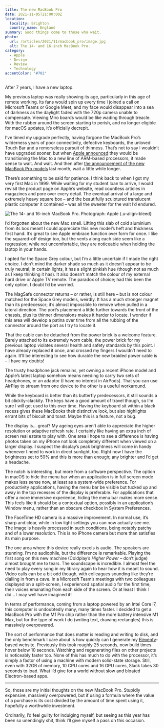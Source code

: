 ```yaml
---
title: The new MacBook Pro
date: 2021-11-05T21:00:00Z
location:
  locality: Brighton
  country_name: England
summary: Good things come to those who wait.
photo:
  url: /articles/2021/11/macbook_pro/image.jpg
  alt: The 14- and 16-inch MacBook Pro.
category:
  - Apple
  - Design
  - Review
  - Technology
accentColor: '#702'
---
```

After 7 years, I have a new laptop.

My previous laptop was really showing its age, particularly in this age of remote working. Its fans would spin up every time I joined a call on Microsoft Teams or Google Meet, and my face would disappear into a sea of darkness as the daylight faded with the 720p camera unable to compensate. Viewing Miro boards would be like wading through treacle. With the rubber around the screen starting to perish, and no longer eligible for macOS updates, it’s officially decrepit.

I’ve timed my upgrade perfectly, having forgone the MacBook Pro’s wilderness years of poor connectivity, defective keyboards, the unloved Touch Bar and a remorseless pursuit of thinness. That’s not to say I wouldn’t have upgraded sooner, but when [Apple announced][1] they would be transitioning the Mac to a new line of ARM-based processors, it made sense to wait. And wait. And then after [the announcement of the new MacBook Pro models][2] last month, wait a little while longer.

There’s something to be said for patience. I think back to when I got my very first Mac in 1999. While waiting for my student loan to arrive, I would revisit the product page on Apple’s website, read countless articles in magazines and pore over every detail. The eventual arrival of a large and extremely heavy square box – and the beautifully sculptured translucent plastic computer it contained – was all the sweeter for the wait I’d endured.

![](image.jpg 'The 14- and 16-inch MacBook Pro. Photograph: Apple')
{.u-align-bleed}

I’d forgotten about the new Mac smell. Lifting this slab of cold aluminium from its box meant I could appreciate this new model’s heft and thickness first hand. It’s great to see Apple embrace function over form for once. I like the squared-off design too, but the vents along each side seem like a regression; while not uncomfortable, they are noticeable when holding the laptop in your hands.

I opted for the Space Grey colour, but I’m a little uncertain if I made the right choice. I don’t mind the darker shade so much as it doesn’t appear to be truly neutral; in certain lights, it has a slight pinkish hue (though not as much as I keep thinking it has). It also doesn’t match the colour of my external hard drive or Apple TV remote. The paradox of choice; had this been the only option, I doubt I’d be worried.

The MagSafe connector returns – or rather, is still here – but is not colour matched for the Space Grey models, weirdly. It has a much stronger magnet than its predecessor; it’s almost impossible to remove when pulled in a lateral direction. The port’s placement a little further towards the front of the chassis, plus its thinner dimensions makes it harder to locate. I wonder if this area will develop a patina over time from all the rubbing of the connector around the port as I try to locate it.

That the cable can be detached from the power brick is a welcome feature. Barely attached to its extremely worn cable, the power brick for my previous laptop violates several health and safety standards by this point. I have already replaced it once, and crossed my fingers I wouldn’t need to again. It’ll be interesting to see how durable the new braided power cable is – I have my doubts!

The trusty headphone jack remains, yet owning a recent iPhone model and Apple’s latest laptop somehow means needing to carry two sets of headphones, or an adaptor (I have no interest in AirPods). That you can use AirPlay to stream from one device to the other is a useful workaround.

While the keyboard is better than its butterfly predecessors, it still sounds a bit clickity-clackity. The keys have a good amount of travel though, so I’m sure I will get used to this over time. Having the keyboard sit within a black recess gives these MacBooks their distinctive look, but also highlights errant bits of biscuit and toast. Maybe this is a feature, not a bug.

The display is… great? My ageing eyes aren’t able to appreciate the higher resolution or adaptive refresh rate. I certainly like having an extra inch of screen real estate to play with. One area I hope to see a difference is having photos taken on my iPhone not look completely different when viewed on a larger display. I suspect the display’s peak brightness will come in handy whenever I need to work in direct sunlight, too. Right now I have the brightness set to 50% and this is more than enough; any brighter and I’d get a headache.

The notch is interesting, but more from a software perspective. The option in macOS to hide the menu bar when an application is in full screen mode makes less sense now, at least as a system-wide preference. For productivity applications, having the menu bar be visible but tucked up and away in the top recesses of the display is preferable. For applications that offer a more immersive experience, hiding the menu bar makes more sense. This feels like it should be a contextual option, possibly in an application’s Window menu, rather than an obscure checkbox in System Preferences.

The FaceTime HD camera is a massive improvement. In normal use, it’s sharp and clear, while in low light settings you can now actually see me. The image is heavily processed in such conditions, being notably patchy and of a lower resolution. This is no iPhone camera but more than satisfies its main purpose.

The one area where this device really excels is audio. The speakers are stunning. I’m no audiophile, but the difference is remarkable. Playing the first song on this new machine (Coldplay’s <cite>Higher Power</cite> – don’t judge) almost brought me to tears. The soundscape is incredible. I almost feel the need to play every song in my library again to hear how it is meant to sound. Video calls can be a bit odd though, with colleagues sounding like they’re dialling in from a cave. In a Microsoft Team’s meetings with two colleagues displayed on a split-screen, I experienced spatial audio for the first time, their voices emanating from each side of the screen. Or at least I think I did… I may well have imagined it!

In terms of performance, coming from a laptop powered by an Intel Core i7, this computer is undoubtedly many, many times faster. I decided to get a MacBook Pro with the M1 Pro chip rather than the more battery intensive M1 Max, but for the type of work I do (writing text, drawing rectangles) this is massively overpowered.

The sort of performance that does matter is reading and writing to disk, and the only benchmark I care about is how quickly can I generate my [Eleventy][3]-based website. Previously this took roughly 25 seconds, now build times hover below 10 seconds. Watching and regenerating files on other projects is noticeably faster too. None of this has much to do with the processor, it’s simply a factor of using a machine with modern solid-state storage. Still, even with 32GB of memory, 10 CPU cores and 16 GPU cores, Slack takes 30 seconds to load. What I’d give for a world without slow and bloated Electron-based apps.

* * *

So, those are my initial thoughts on the new MacBook Pro. Stupidly expensive, massively overpowered, but if using a formula where the value of a purchase is its cost divided by the amount of time spent using it, hopefully a worthwhile investment.

Ordinarily, I’d feel guilty for indulging myself, but seeing as this year has been so unendingly shit, think I’ll give myself a pass on this occasion.

[1]: https://www.apple.com/newsroom/2020/06/apple-announces-mac-transition-to-apple-silicon/
[2]: https://www.apple.com/newsroom/2021/10/apple-unveils-game-changing-macbook-pro/
[3]: https://www.11ty.dev
